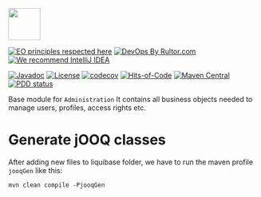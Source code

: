 <img src="https://gap.surati.io/img/logo.png" width="64px" height="64px"/>

[![EO principles respected here](https://www.elegantobjects.org/badge.svg)](https://www.elegantobjects.org)
[![DevOps By Rultor.com](http://www.rultor.com/b/gap-enterprise/admin-base)](http://www.rultor.com/p/gap-enterprise/admin-base)
[![We recommend IntelliJ IDEA](https://www.elegantobjects.org/intellij-idea.svg)](https://www.jetbrains.com/idea/)

[![Javadoc](http://www.javadoc.io/badge/io.surati.gap/admin-base.svg)](http://www.javadoc.io/doc/io.surati.gap/admin-base)
[![License](https://img.shields.io/badge/License-Surati-important.svg)](https://github.com/gap-enterprise/admin-base/blob/master/LICENSE.txt)
[![codecov](https://codecov.io/gh/gap-enterprise/admin-base/branch/master/graph/badge.svg)](https://codecov.io/gh/gap-enterprise/admin-base)
[![Hits-of-Code](https://hitsofcode.com/github/gap-enterprise/admin-base)](https://hitsofcode.com/view/github/gap-enterprise/admin-base)
[![Maven Central](https://img.shields.io/maven-central/v/io.surati.gap/admin-base.svg)](https://maven-badges.herokuapp.com/maven-central/io.surati.gap/admin-base)
[![PDD status](http://www.0pdd.com/svg?name=gap-enterprise/admin-base)](http://www.0pdd.com/p?name=gap-enterprise/admin-base)

Base module for `Administration`
It contains all business objects needed to manage users, profiles, access rights etc.

# Generate jOOQ classes
After adding new files to liquibase folder, we have to run the maven profile `jooqGen` like this:
```shell
mvn clean compile -PjooqGen
```
